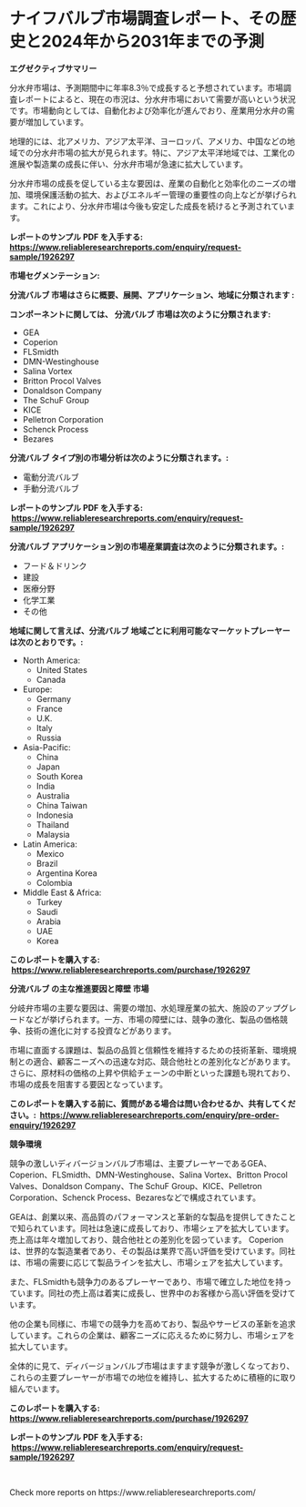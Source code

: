 <p><h1>ナイフバルブ市場調査レポート、その歴史と2024年から2031年までの予測</h1></p><p><strong>エグゼクティブサマリー</strong></p>
<p><p>分水弁市場は、予測期間中に年率8.3％で成長すると予想されています。市場調査レポートによると、現在の市況は、分水弁市場において需要が高いという状況です。市場動向としては、自動化および効率化が進んでおり、産業用分水弁の需要が増加しています。</p><p>地理的には、北アメリカ、アジア太平洋、ヨーロッパ、アメリカ、中国などの地域での分水弁市場の拡大が見られます。特に、アジア太平洋地域では、工業化の進展や製造業の成長に伴い、分水弁市場が急速に拡大しています。</p><p>分水弁市場の成長を促している主な要因は、産業の自動化と効率化のニーズの増加、環境保護活動の拡大、およびエネルギー管理の重要性の向上などが挙げられます。これにより、分水弁市場は今後も安定した成長を続けると予測されています。</p></p>
<p><strong>レポートのサンプル PDF を入手する: <a href="https://www.reliableresearchreports.com/enquiry/request-sample/1926297">https://www.reliableresearchreports.com/enquiry/request-sample/1926297</a></strong></p>
<p><strong>市場セグメンテーション:</strong></p>
<p><strong> 分流バルブ 市場はさらに概要、展開、アプリケーション、地域に分類されます :</strong></p>
<p><strong>コンポーネントに関しては、 分流バルブ 市場は次のように分類されます: &nbsp;</strong></p>
<p><ul><li>GEA</li><li>Coperion</li><li>FLSmidth</li><li>DMN-Westinghouse</li><li>Salina Vortex</li><li>Britton Procol Valves</li><li>Donaldson Company</li><li>The SchuF Group</li><li>KICE</li><li>Pelletron Corporation</li><li>Schenck Process</li><li>Bezares</li></ul></p>
<p><strong> 分流バルブ タイプ別の市場分析は次のように分類されます。:</strong></p>
<p><ul><li>電動分流バルブ</li><li>手動分流バルブ</li></ul></p>
<p><strong>レポートのサンプル PDF を入手する: &nbsp;<a href="https://www.reliableresearchreports.com/enquiry/request-sample/1926297">https://www.reliableresearchreports.com/enquiry/request-sample/1926297</a></strong></p>
<p><strong> 分流バルブ アプリケーション別の市場産業調査は次のように分類されます。:</strong></p>
<p><ul><li>フード＆ドリンク</li><li>建設</li><li>医療分野</li><li>化学工業</li><li>その他</li></ul></p>
<p><strong>地域に関して言えば、分流バルブ 地域ごとに利用可能なマーケットプレーヤーは次のとおりです。:</strong></p>
<p><ul>
    <li>
        North America:
        <ul>
            <li>United States</li>
            <li>Canada</li>
        </ul>
    </li>
    <li>
        Europe:
        <ul>
            <li>Germany</li>
            <li>France</li>
            <li>U.K.</li>
            <li>Italy</li>
            <li>Russia</li>
        </ul>
    </li>
    <li>
        Asia-Pacific:
        <ul>
            <li>China</li>
            <li>Japan</li>
            <li>South Korea</li>
            <li>India</li>
            <li>Australia</li>
            <li>China Taiwan</li>
            <li>Indonesia</li>
            <li>Thailand</li>
            <li>Malaysia</li>
        </ul>
    </li>
    <li>
        Latin America:
        <ul>
            <li>Mexico</li>
            <li>Brazil</li>
            <li>Argentina Korea</li>
            <li>Colombia</li>
        </ul>
    </li>
    <li>
        Middle East & Africa:
        <ul>
            <li>Turkey</li>
            <li>Saudi</li>
            <li>Arabia</li>
            <li>UAE</li>
            <li>Korea</li>
        </ul>
    </li>
    </ul></p>
<p><strong>このレポートを購入する: &nbsp;<a href="https://www.reliableresearchreports.com/purchase/1926297">https://www.reliableresearchreports.com/purchase/1926297</a></strong></p>
<p><strong>分流バルブ の主な推進要因と障壁 市場</strong></p>
<p><p>分岐弁市場の主要な要因は、需要の増加、水処理産業の拡大、施設のアップグレードなどが挙げられます。一方、市場の障壁には、競争の激化、製品の価格競争、技術の進化に対する投資などがあります。</p><p>市場に直面する課題は、製品の品質と信頼性を維持するための技術革新、環境規制との適合、顧客ニーズへの迅速な対応、競合他社との差別化などがあります。さらに、原材料の価格の上昇や供給チェーンの中断といった課題も現れており、市場の成長を阻害する要因となっています。</p></p>
<p><strong>このレポートを購入する前に、質問がある場合は問い合わせるか、共有してください。:&nbsp; <a href="https://www.reliableresearchreports.com/enquiry/pre-order-enquiry/1926297">https://www.reliableresearchreports.com/enquiry/pre-order-enquiry/1926297</a></strong></p>
<p><strong>競争環境</strong></p>
<p><p>競争の激しいディバージョンバルブ市場は、主要プレーヤーであるGEA、Coperion、FLSmidth、DMN-Westinghouse、Salina Vortex、Britton Procol Valves、Donaldson Company、The SchuF Group、KICE、Pelletron Corporation、Schenck Process、Bezaresなどで構成されています。</p><p>GEAは、創業以来、高品質のパフォーマンスと革新的な製品を提供してきたことで知られています。同社は急速に成長しており、市場シェアを拡大しています。売上高は年々増加しており、競合他社との差別化を図っています。  Coperionは、世界的な製造業者であり、その製品は業界で高い評価を受けています。同社は、市場の需要に応じて製品ラインを拡大し、市場シェアを拡大しています。</p><p>また、FLSmidthも競争力のあるプレーヤーであり、市場で確立した地位を持っています。同社の売上高は着実に成長し、世界中のお客様から高い評価を受けています。</p><p>他の企業も同様に、市場での競争力を高めており、製品やサービスの革新を追求しています。これらの企業は、顧客ニーズに応えるために努力し、市場シェアを拡大しています。</p><p>全体的に見て、ディバージョンバルブ市場はますます競争が激しくなっており、これらの主要プレーヤーが市場での地位を維持し、拡大するために積極的に取り組んでいます。</p></p>
<p><strong>このレポートを購入する: &nbsp; <a href="https://www.reliableresearchreports.com/purchase/1926297">https://www.reliableresearchreports.com/purchase/1926297</a></strong></p>
<p><strong>レポートのサンプル PDF を入手する: &nbsp;<a href="https://www.reliableresearchreports.com/enquiry/request-sample/1926297">https://www.reliableresearchreports.com/enquiry/request-sample/1926297</a></strong><strong></strong></p>
<p>&nbsp;</p>
<p>Check more reports on https://www.reliableresearchreports.com/</p>